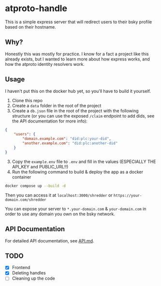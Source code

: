 # atproto-handle

This is a simple express server that will redirect users to their bsky profile based on their hostname.

## Why?

Honestly this was mostly for practice. I know for a fact a project like this already exists, but I wanted to learn more about how express works, and how the atproto identity resolvers work.

## Usage

I haven't put this on the docker hub yet, so you'll have to build it yourself.

1. Clone this repo
2. Create a `data` folder in the root of the project
3. Create a `db.json` file in the root of the project with the following structure (or you can use the exposed `/claim` endpoint to add dids, see the API documentation for more info):
```json
{
    "users": {
        "domain.example.com": "did:plc:your-did",
        "another.example.com": "did:plc:another-did"
    }
}
```
3. Copy the `example.env` file to `.env` and fill in the values (ESPECIALLY THE API_KEY and PUBLIC_URL!!)
4. Run the following command to build & deploy the app as a docker container
```bash
docker compose up --build -d
```

Then you can access it at `localhost:3000/shredder` or `https://your-domain.com/shredder`

You can expose your server to `*.your-domain.com` & `your-domain.com` in order to use any domain you own on the bsky network.

## API Documentation

For detailed API documentation, see [API.md](./API.md).

## TODO
- [x] Frontend
- [x] Deleting handles
- [ ] Cleaning up the code